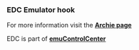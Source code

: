 ### EDC Emulator hook

For more information visit the [**Archie page**](https://github.com/PhoenixInteractiveNL/edc-masterhook/wiki/Emulator-archie#menu)

EDC is part of [**emuControlCenter**](https://github.com/PhoenixInteractiveNL/emuControlCenter/wiki)

